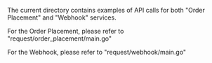 The current directory contains examples of API calls for both "Order Placement" and "Webhook" services.

For the Order Placement, please refer to "request/order_placement/main.go"

For the Webhook, please refer to "request/webhook/main.go"

